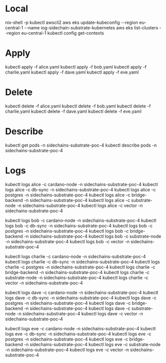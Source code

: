 # Local

nix-shell -p kubectl awscli2
aws eks update-kubeconfig --region eu-central-1 --name iog-sidechain-substrate-kubernetes
aws eks list-clusters --region eu-central-1
kubectl config get-contexts


# Apply

kubectl apply -f alice.yaml
kubectl apply -f bob.yaml
kubectl apply -f charlie.yaml
kubectl apply -f dave.yaml
kubectl apply -f eve.yaml

# Delete

kubectl delete -f alice.yaml
kubectl delete -f bob.yaml
kubectl delete -f charlie.yaml
kubectl delete -f dave.yaml
kubectl delete -f eve.yaml

# Describe

kubectl get pods -n sidechains-substrate-poc-4
kubectl describe pods -n sidechains-substrate-poc-4

# Logs

kubectl logs alice -c cardano-node -n sidechains-substrate-poc-4
kubectl logs alice -c db-sync -n sidechains-substrate-poc-4
kubectl logs alice -c postgres -n sidechains-substrate-poc-4
kubectl logs alice -c bridge-backend -n sidechains-substrate-poc-4
kubectl logs alice -c substrate-node -n sidechains-substrate-poc-4
kubectl logs alice -c vector -n sidechains-substrate-poc-4

kubectl logs bob -c cardano-node -n sidechains-substrate-poc-4
kubectl logs bob -c db-sync -n sidechains-substrate-poc-4
kubectl logs bob -c postgres -n sidechains-substrate-poc-4
kubectl logs bob -c bridge-backend -n sidechains-substrate-poc-4
kubectl logs bob -c substrate-node -n sidechains-substrate-poc-4
kubectl logs bob -c vector -n sidechains-substrate-poc-4

kubectl logs charlie -c cardano-node -n sidechains-substrate-poc-4
kubectl logs charlie -c db-sync -n sidechains-substrate-poc-4
kubectl logs charlie -c postgres -n sidechains-substrate-poc-4
kubectl logs charlie -c bridge-backend -n sidechains-substrate-poc-4
kubectl logs charlie -c substrate-node -n sidechains-substrate-poc-4
kubectl logs charlie -c vector -n sidechains-substrate-poc-4

kubectl logs dave -c cardano-node -n sidechains-substrate-poc-4
kubectl logs dave -c db-sync -n sidechains-substrate-poc-4
kubectl logs dave -c postgres -n sidechains-substrate-poc-4
kubectl logs dave -c bridge-backend -n sidechains-substrate-poc-4
kubectl logs dave -c substrate-node -n sidechains-substrate-poc-4
kubectl logs dave -c vector -n sidechains-substrate-poc-4

kubectl logs eve -c cardano-node -n sidechains-substrate-poc-4
kubectl logs eve -c db-sync -n sidechains-substrate-poc-4
kubectl logs eve -c postgres -n sidechains-substrate-poc-4
kubectl logs eve -c bridge-backend -n sidechains-substrate-poc-4
kubectl logs eve -c substrate-node -n sidechains-substrate-poc-4
kubectl logs eve -c vector -n sidechains-substrate-poc-4